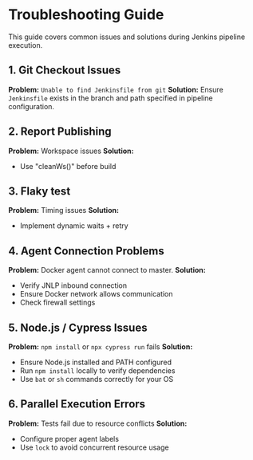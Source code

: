 # Troubleshooting Guide

This guide covers common issues and solutions during Jenkins pipeline execution.

## 1. Git Checkout Issues
**Problem:** `Unable to find Jenkinsfile from git`
**Solution:** Ensure `Jenkinsfile` exists in the branch and path specified in pipeline configuration.

## 2. Report Publishing
**Problem:** Workspace issues
**Solution:**
- Use "cleanWs()" before build

## 3. Flaky test
**Problem:** Timing issues
**Solution:**
- Implement dynamic waits + retry

## 4. Agent Connection Problems
**Problem:** Docker agent cannot connect to master.
**Solution:** 
- Verify JNLP inbound connection
- Ensure Docker network allows communication
- Check firewall settings

## 5. Node.js / Cypress Issues
**Problem:** `npm install` or `npx cypress run` fails
**Solution:**
- Ensure Node.js installed and PATH configured
- Run `npm install` locally to verify dependencies
- Use `bat` or `sh` commands correctly for your OS

## 6. Parallel Execution Errors
**Problem:** Tests fail due to resource conflicts
**Solution:**
- Configure proper agent labels
- Use `lock` to avoid concurrent resource usage